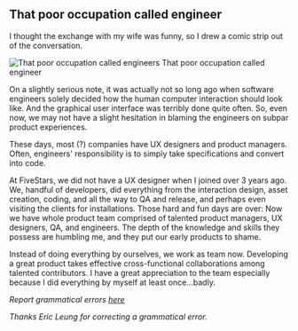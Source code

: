 ## That poor occupation called engineer

I thought the exchange with my wife was funny, so I drew a comic strip out of
the conversation.

![That poor occupation called engineers](https://farm9.staticflickr.com/8684/16582790159_d2859f4eaf_b.jpg)
That poor occupation called engineer

On a slightly serious note, it was actually not so long ago when software
engineers solely decided how the human computer interaction should look like.
And the graphical user interface was terribly done quite often. So, even now,
we may not have a slight hesitation in blaming the engineers on subpar product
experiences.

These days, most (?) companies have UX designers and product managers.
Often, engineers' responsibility is to simply take specifications and convert
into code.

At FiveStars, we did not have a UX designer when I joined over 3 years ago. We,
handful of developers, did everything from the interaction design, asset
creation, coding, and all the way to QA and release, and perhaps even visiting
the clients for installations. Those hard and fun days are over: Now we have
whole product team comprised of talented product managers, UX designers, QA,
and engineers. The depth of the knowledge and skills they possess are humbling
me, and they put our early products to shame.

Instead of doing everything by ourselves, we work as team now. Developing a
great product takes effective cross-functional collaborations among talented
contributors. I have a great appreciation to the team especially because I
did everything by myself at least once...badly.

*Report grammatical errors [here](https://github.com/daigotanaka/essays/pull/8/files?diff=unified)*

*Thanks Eric Leung for correcting a grammatical error.*
